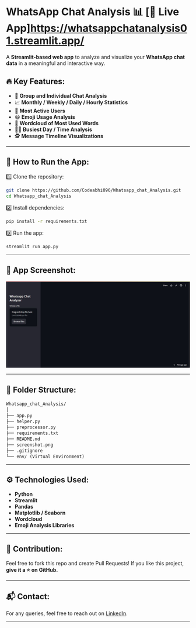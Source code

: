 
# WhatsApp Chat Analysis 📊 [🔗 Live App]https://whatsappchatanalysis01.streamlit.app/


A **Streamlit-based web app** to analyze and visualize your **WhatsApp chat data** in a meaningful and interactive way.

## 🔥 Key Features:
- 📅 **Group and Individual Chat Analysis**
- 📈 **Monthly / Weekly / Daily / Hourly Statistics**
- 💬 **Most Active Users**
- 😆 **Emoji Usage Analysis**
- 📝 **Wordcloud of Most Used Words**
- 🧑‍💻 **Busiest Day / Time Analysis**
- 🕵️ **Message Timeline Visualizations**

---

## 🚀 How to Run the App:
1️⃣ Clone the repository:
```bash
git clone https://github.com/Codeabhi096/Whatsapp_chat_Analysis.git
cd Whatsapp_chat_Analysis
````

2️⃣ Install dependencies:

```bash
pip install -r requirements.txt
```

3️⃣ Run the app:

```bash
streamlit run app.py
```

---

## 📸 App Screenshot:

![App Screenshot](image.JPG)


---

## 📂 Folder Structure:

```
Whatsapp_chat_Analysis/
│
├── app.py
├── helper.py
├── preprocessor.py
├── requirements.txt
├── README.md
├── screenshot.png
├── .gitignore
└── env/ (Virtual Environment)
```

---

## ⚙️ Technologies Used:

* **Python**
* **Streamlit**
* **Pandas**
* **Matplotlib / Seaborn**
* **Wordcloud**
* **Emoji Analysis Libraries**

---

## 🤝 Contribution:

Feel free to fork this repo and create Pull Requests!
If you like this project, **give it a ⭐ on GitHub.**

---

## 📬 Contact:

For any queries, feel free to reach out on [LinkedIn](https://www.linkedin.com/in/abhishekbhardwaj01/).

---
